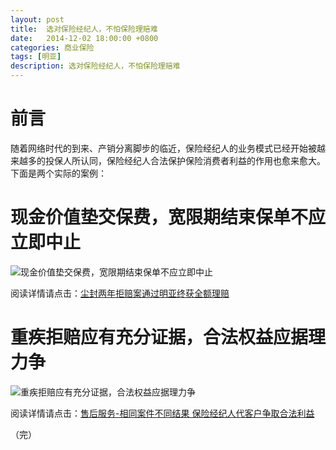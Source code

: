 ```yaml
---
layout: post
title:  选对保险经纪人，不怕保险理赔难
date:   2014-12-02 18:00:00 +0800
categories: 商业保险
tags: [明亚]
description: 选对保险经纪人，不怕保险理赔难
---
```


# 前言
随着网络时代的到来、产销分离脚步的临近，保险经纪人的业务模式已经开始被越来越多的投保人所认同，保险经纪人合法保护保险消费者利益的作用也愈来愈大。下面是两个实际的案例：
<!-- more -->

# 现金价值垫交保费，宽限期结束保单不应立即中止

![现金价值垫交保费，宽限期结束保单不应立即中止][1]

阅读详情请点击：[尘封两年拒赔案通过明亚终获全额理赔][3]

# 重疾拒赔应有充分证据，合法权益应据理力争

![重疾拒赔应有充分证据，合法权益应据理力争][2]

阅读详情请点击：[售后服务-相同案件不同结果 保险经纪人代客户争取合法利益][4]

[1]: http://blog-27zeros.qiniudn.com/lipei%E6%A1%88%E4%BE%8B1.png
[2]: http://blog-27zeros.qiniudn.com/lipei%E6%A1%88%E4%BE%8B2.png
[3]: http://blog-27zeros.qiniudn.com/lipei%E5%B0%98%E5%B0%81%E4%B8%A4%E5%B9%B4%E6%8B%92%E8%B5%94%E6%A1%88%E9%80%9A%E8%BF%87%E6%98%8E%E4%BA%9A%E7%BB%88%E8%8E%B7%E5%85%A8%E9%A2%9D%E7%90%86%E8%B5%94.pdf
[4]: http://insurance.hexun.com/2013-01-24/150529497.html

（完）
